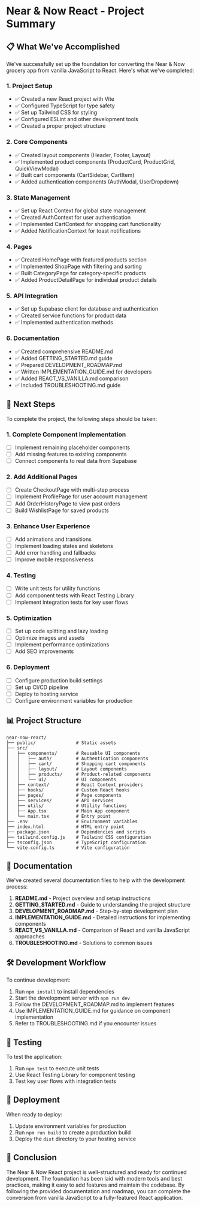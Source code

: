 # Near & Now React - Project Summary

## 📋 What We've Accomplished

We've successfully set up the foundation for converting the Near & Now grocery app from vanilla JavaScript to React. Here's what we've completed:

### 1. Project Setup
- ✅ Created a new React project with Vite
- ✅ Configured TypeScript for type safety
- ✅ Set up Tailwind CSS for styling
- ✅ Configured ESLint and other development tools
- ✅ Created a proper project structure

### 2. Core Components
- ✅ Created layout components (Header, Footer, Layout)
- ✅ Implemented product components (ProductCard, ProductGrid, QuickViewModal)
- ✅ Built cart components (CartSidebar, CartItem)
- ✅ Added authentication components (AuthModal, UserDropdown)

### 3. State Management
- ✅ Set up React Context for global state management
- ✅ Created AuthContext for user authentication
- ✅ Implemented CartContext for shopping cart functionality
- ✅ Added NotificationContext for toast notifications

### 4. Pages
- ✅ Created HomePage with featured products section
- ✅ Implemented ShopPage with filtering and sorting
- ✅ Built CategoryPage for category-specific products
- ✅ Added ProductDetailPage for individual product details

### 5. API Integration
- ✅ Set up Supabase client for database and authentication
- ✅ Created service functions for product data
- ✅ Implemented authentication methods

### 6. Documentation
- ✅ Created comprehensive README.md
- ✅ Added GETTING_STARTED.md guide
- ✅ Prepared DEVELOPMENT_ROADMAP.md
- ✅ Written IMPLEMENTATION_GUIDE.md for developers
- ✅ Added REACT_VS_VANILLA.md comparison
- ✅ Included TROUBLESHOOTING.md guide

## 🚀 Next Steps

To complete the project, the following steps should be taken:

### 1. Complete Component Implementation
- [ ] Implement remaining placeholder components
- [ ] Add missing features to existing components
- [ ] Connect components to real data from Supabase

### 2. Add Additional Pages
- [ ] Create CheckoutPage with multi-step process
- [ ] Implement ProfilePage for user account management
- [ ] Add OrderHistoryPage to view past orders
- [ ] Build WishlistPage for saved products

### 3. Enhance User Experience
- [ ] Add animations and transitions
- [ ] Implement loading states and skeletons
- [ ] Add error handling and fallbacks
- [ ] Improve mobile responsiveness

### 4. Testing
- [ ] Write unit tests for utility functions
- [ ] Add component tests with React Testing Library
- [ ] Implement integration tests for key user flows

### 5. Optimization
- [ ] Set up code splitting and lazy loading
- [ ] Optimize images and assets
- [ ] Implement performance optimizations
- [ ] Add SEO improvements

### 6. Deployment
- [ ] Configure production build settings
- [ ] Set up CI/CD pipeline
- [ ] Deploy to hosting service
- [ ] Configure environment variables for production

## 📊 Project Structure

```
near-now-react/
├── public/               # Static assets
├── src/
│   ├── components/       # Reusable UI components
│   │   ├── auth/         # Authentication components
│   │   ├── cart/         # Shopping cart components
│   │   ├── layout/       # Layout components
│   │   ├── products/     # Product-related components
│   │   └── ui/           # UI components
│   ├── context/          # React Context providers
│   ├── hooks/            # Custom React hooks
│   ├── pages/            # Page components
│   ├── services/         # API services
│   ├── utils/            # Utility functions
│   ├── App.tsx           # Main App component
│   └── main.tsx          # Entry point
├── .env                  # Environment variables
├── index.html            # HTML entry point
├── package.json          # Dependencies and scripts
├── tailwind.config.js    # Tailwind CSS configuration
├── tsconfig.json         # TypeScript configuration
└── vite.config.ts        # Vite configuration
```

## 📝 Documentation

We've created several documentation files to help with the development process:

1. **README.md** - Project overview and setup instructions
2. **GETTING_STARTED.md** - Guide to understanding the project structure
3. **DEVELOPMENT_ROADMAP.md** - Step-by-step development plan
4. **IMPLEMENTATION_GUIDE.md** - Detailed instructions for implementing components
5. **REACT_VS_VANILLA.md** - Comparison of React and vanilla JavaScript approaches
6. **TROUBLESHOOTING.md** - Solutions to common issues

## 🛠️ Development Workflow

To continue development:

1. Run `npm install` to install dependencies
2. Start the development server with `npm run dev`
3. Follow the DEVELOPMENT_ROADMAP.md to implement features
4. Use IMPLEMENTATION_GUIDE.md for guidance on component implementation
5. Refer to TROUBLESHOOTING.md if you encounter issues

## 🧪 Testing

To test the application:

1. Run `npm test` to execute unit tests
2. Use React Testing Library for component testing
3. Test key user flows with integration tests

## 🚢 Deployment

When ready to deploy:

1. Update environment variables for production
2. Run `npm run build` to create a production build
3. Deploy the `dist` directory to your hosting service

## 🎯 Conclusion

The Near & Now React project is well-structured and ready for continued development. The foundation has been laid with modern tools and best practices, making it easy to add features and maintain the codebase. By following the provided documentation and roadmap, you can complete the conversion from vanilla JavaScript to a fully-featured React application.

